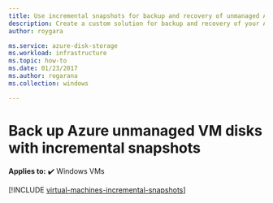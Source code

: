 ```yaml
---
title: Use incremental snapshots for backup and recovery of unmanaged Azure Windows VM disks 
description: Create a custom solution for backup and recovery of your Azure Windows virtual machine disks using incremental snapshots.
author: roygara

ms.service: azure-disk-storage
ms.workload: infrastructure
ms.topic: how-to
ms.date: 01/23/2017
ms.author: rogarana
ms.collection: windows

---
```

# Back up Azure unmanaged VM disks with incremental snapshots

**Applies to:** :heavy_check_mark: Windows VMs 

[!INCLUDE [virtual-machines-incremental-snapshots](../../../includes/virtual-machines-incremental-snapshots.md)]
